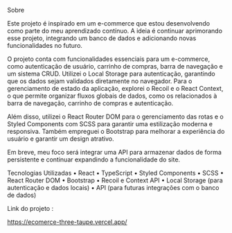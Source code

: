 Sobre

Este projeto é inspirado em um e-commerce que estou desenvolvendo como parte do meu aprendizado contínuo. A ideia é continuar aprimorando esse projeto, integrando um banco de dados e adicionando novas funcionalidades no futuro.

O projeto conta com funcionalidades essenciais para um e-commerce, como autenticação de usuário, carrinho de compras, barra de navegação e um sistema CRUD. Utilizei o Local Storage para autenticação, garantindo que os dados sejam validados diretamente no navegador. Para o gerenciamento de estado da aplicação, explorei o Recoil e o React Context, o que permite organizar fluxos globais de dados, como os relacionados à barra de navegação, carrinho de compras e autenticação.

Além disso, utilizei o React Router DOM para o gerenciamento das rotas e o Styled Components com SCSS para garantir uma estilização moderna e responsiva. Também empreguei o Bootstrap para melhorar a experiência do usuário e garantir um design atrativo.

Em breve, meu foco será integrar uma API para armazenar dados de forma persistente e continuar expandindo a funcionalidade do site.

Tecnologias Utilizadas
	•	React
	•	TypeScript
	•	Styled Components
	•	SCSS
	•	React Router DOM
	•	Bootstrap
	•	Recoil e Context API
	•	Local Storage (para autenticação e dados locais)
	•	API (para futuras integrações com o banco de dados)

Link do projeto :

https://ecomerce-three-taupe.vercel.app/